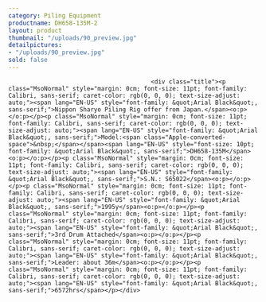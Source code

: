 ```yaml
---
category: Piling Equipment
productname: DH658-135M-2
layout: product
thumbnail: "/uploads/90_preview.jpg"
detailpictures:
- "/uploads/90_preview.jpg"
sold: false
---
```


                                            <div class="title"><p class="MsoNormal" style="margin: 0cm; font-size: 11pt; font-family: Calibri, sans-serif; caret-color: rgb(0, 0, 0); text-size-adjust: auto;"><span lang="EN-US" style="font-family: &quot;Arial Black&quot;, sans-serif;">Nippon Sharyo Piling Rig offer from Japan.</span><o:p></o:p></p><p class="MsoNormal" style="margin: 0cm; font-size: 11pt; font-family: Calibri, sans-serif; caret-color: rgb(0, 0, 0); text-size-adjust: auto;"><span lang="EN-US" style="font-family: &quot;Arial Black&quot;, sans-serif;">Model:<span class="Apple-converted-space">&nbsp;</span></span><span lang="EN-US" style="font-size: 10pt; font-family: &quot;Arial Black&quot;, sans-serif;">DH658-135M</span><o:p></o:p></p><p class="MsoNormal" style="margin: 0cm; font-size: 11pt; font-family: Calibri, sans-serif; caret-color: rgb(0, 0, 0); text-size-adjust: auto;"><span lang="EN-US" style="font-family: &quot;Arial Black&quot;, sans-serif;">S.N.: S65022</span><o:p></o:p></p><p class="MsoNormal" style="margin: 0cm; font-size: 11pt; font-family: Calibri, sans-serif; caret-color: rgb(0, 0, 0); text-size-adjust: auto;"><span lang="EN-US" style="font-family: &quot;Arial Black&quot;, sans-serif;">1995y</span><o:p></o:p></p><p class="MsoNormal" style="margin: 0cm; font-size: 11pt; font-family: Calibri, sans-serif; caret-color: rgb(0, 0, 0); text-size-adjust: auto;"><span lang="EN-US" style="font-family: &quot;Arial Black&quot;, sans-serif;">3rd Drum Attached</span><o:p></o:p></p><p class="MsoNormal" style="margin: 0cm; font-size: 11pt; font-family: Calibri, sans-serif; caret-color: rgb(0, 0, 0); text-size-adjust: auto;"><span lang="EN-US" style="font-family: &quot;Arial Black&quot;, sans-serif;">Leader: about 36m</span><o:p></o:p></p><p class="MsoNormal" style="margin: 0cm; font-size: 11pt; font-family: Calibri, sans-serif; caret-color: rgb(0, 0, 0); text-size-adjust: auto;"><span lang="EN-US" style="font-family: &quot;Arial Black&quot;, sans-serif;">6572hrs</span></p></div>

